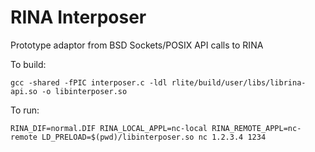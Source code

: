 # RINA Interposer

Prototype adaptor from BSD Sockets/POSIX API calls to RINA

To build:

    gcc -shared -fPIC interposer.c -ldl rlite/build/user/libs/librina-api.so -o libinterposer.so

To run:

    RINA_DIF=normal.DIF RINA_LOCAL_APPL=nc-local RINA_REMOTE_APPL=nc-remote LD_PRELOAD=$(pwd)/libinterposer.so nc 1.2.3.4 1234
